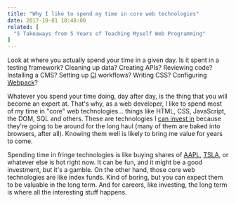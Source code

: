 ```yaml
---
title: "Why I like to spend my time in core web technologies"
date: 2017-10-01 10:48:00
related: [
  "5 Takeaways from 5 Years of Teaching Myself Web Programming"
]
---
```


Look at where you actually spend your time in a given day. Is it spent in a testing framework? Cleaning up data? Creating APIs? Reviewing code? Installing a CMS? Setting up [CI](https://en.wikipedia.org/wiki/Continuous_integration) workflows? Writing CSS? Configuring [Webpack](http://webpack.github.io/docs/)?

Whatever you spend your time doing, day after day, is the thing that you will become an expert at. That's why, as a web developer, I like to spend most of my time in "core" web technologies... things like HTML, CSS, JavaScript, the DOM, SQL and others. These are technologies I [can invest in]({{site.url}}/2013/06/27/is-this-an-investment/) because they're going to be around for the long haul (many of them are baked into browsers, after all). Knowing them well is likely to bring me value for years to come.

Spending time in fringe technologies is like buying shares of [AAPL](https://finance.google.com/finance?q=NASDAQ:AAPL), [TSLA](https://finance.google.com/finance?q=NASDAQ%3ATSLA), or whatever else is hot right now. It can be fun, and it might be a good investment, but it's a gamble. On the other hand, those core web technologies are like index funds. Kind of boring, but you can expect them to be valuable in the long term. And for careers, like investing, the long term is where all the interesting stuff happens.
